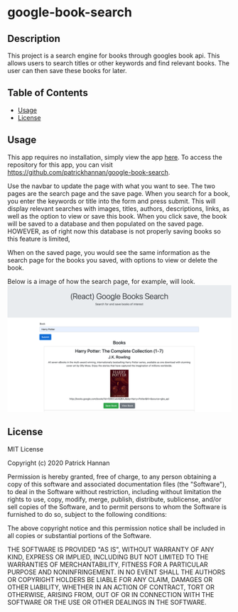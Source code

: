 # google-book-search

## Description 

This project is a search engine for books through googles book api. This allows users to search titles or other keywords and find relevant books. The user can then save these books for later.


## Table of Contents

* [Usage](#usage)
* [License](#license)


## Usage 

This app requires no installation, simply view the app [here](https://arcane-gorge-07236.herokuapp.com/). To access the repository for this app, you can visit https://github.com/patrickhannan/google-book-search.

Use the navbar to update the page with what you want to see. The two pages are the search page and the save page. When you search for a book, you enter the keywords or title into the form and press submit. This will display relevant searches with images, titles, authors, descriptions, links, as well as the option to view or save this book. When you click save, the book will be saved to a database and then populated on the saved page. HOWEVER, as of right now this database is not properly saving books so this feature is limited,

When on the saved page, you would see the same information as the search page for the books you saved, with options to view or delete the book.

Below is a image of how the search page, for example, will look.
![Example page](./client/public/search.png)


## License

MIT License

Copyright (c) 2020 Patrick Hannan

Permission is hereby granted, free of charge, to any person obtaining a copy of this software and associated documentation files (the "Software"), to deal in the Software without restriction, including without limitation the rights to use, copy, modify, merge, publish, distribute, sublicense, and/or sell copies of the Software, and to permit persons to whom the Software is furnished to do so, subject to the following conditions:

The above copyright notice and this permission notice shall be included in all copies or substantial portions of the Software.

THE SOFTWARE IS PROVIDED "AS IS", WITHOUT WARRANTY OF ANY KIND, EXPRESS OR IMPLIED, INCLUDING BUT NOT LIMITED TO THE WARRANTIES OF MERCHANTABILITY, FITNESS FOR A PARTICULAR PURPOSE AND NONINFRINGEMENT. IN NO EVENT SHALL THE AUTHORS OR COPYRIGHT HOLDERS BE LIABLE FOR ANY CLAIM, DAMAGES OR OTHER LIABILITY, WHETHER IN AN ACTION OF CONTRACT, TORT OR OTHERWISE, ARISING FROM, OUT OF OR IN CONNECTION WITH THE SOFTWARE OR THE USE OR OTHER DEALINGS IN THE SOFTWARE.
